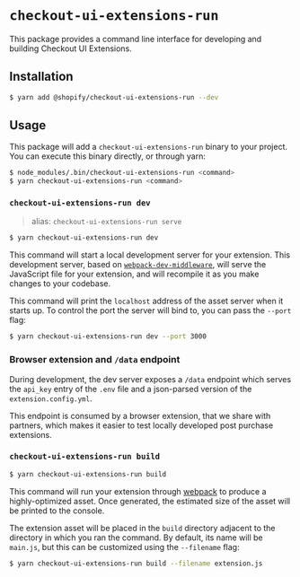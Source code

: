 # `checkout-ui-extensions-run`

This package provides a command line interface for developing and building Checkout UI Extensions.

## Installation

```bash
$ yarn add @shopify/checkout-ui-extensions-run --dev
```

## Usage

This package will add a `checkout-ui-extensions-run` binary to your project. You can execute this binary directly, or through yarn:

```bash
$ node_modules/.bin/checkout-ui-extensions-run <command>
$ yarn checkout-ui-extensions-run <command>
```

### `checkout-ui-extensions-run dev`

> alias: `checkout-ui-extensions-run serve`

```bash
$ yarn checkout-ui-extensions-run dev
```

This command will start a local development server for your extension. This development server, based on [`webpack-dev-middleware`](https://github.com/webpack/webpack-dev-middleware), will serve the JavaScript file for your extension, and will recompile it as you make changes to your codebase.

This command will print the `localhost` address of the asset server when it starts up. To control the port the server will bind to, you can pass the `--port` flag:

```bash
$ yarn checkout-ui-extensions-run dev --port 3000
```

### Browser extension and `/data` endpoint

During development, the dev server exposes a `/data` endpoint which serves the `api_key` entry of the `.env` file and a json-parsed version of the `extension.config.yml`.

This endpoint is consumed by a browser extension, that we share with partners, which makes it easier to test locally developed post purchase extensions.

### `checkout-ui-extensions-run build`

```bash
$ yarn checkout-ui-extensions-run build
```

This command will run your extension through [webpack](https://webpack.js.org) to produce a highly-optimized asset. Once generated, the estimated size of the asset will be printed to the console.

The extension asset will be placed in the `build` directory adjacent to the directory in which you ran the command. By default, its name will be `main.js`, but this can be customized using the `--filename` flag:

```bash
$ yarn checkout-ui-extensions-run build --filename extension.js
```
